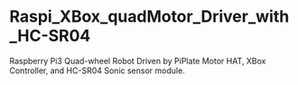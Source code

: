 # Raspi_XBox_quadMotor_Driver_with_HC-SR04
Raspberry Pi3 Quad-wheel Robot Driven by PiPlate Motor HAT, XBox Controller, and HC-SR04 Sonic sensor module.
